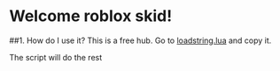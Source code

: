 # Welcome roblox skid!
##1. How do I use it?
This is a free hub. Go to [loadstring.lua](https://github.com/CGGonGitHub/Loader/blob/main/loadstring.lua) and copy it.

The script will do the rest
